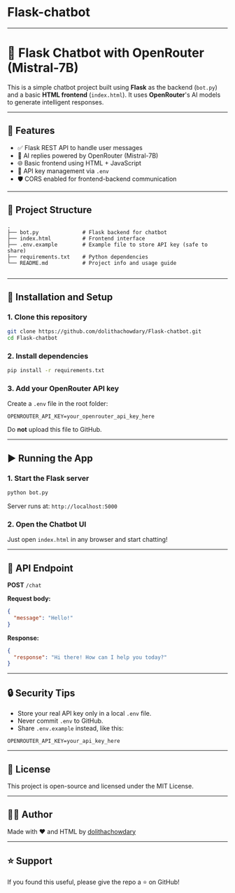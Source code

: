 # Flask-chatbot

---


# 💬 Flask Chatbot with OpenRouter (Mistral-7B)

This is a simple chatbot project built using **Flask** as the backend (`bot.py`) and a basic **HTML frontend** (`index.html`). It uses **OpenRouter**'s AI models  to generate intelligent responses.

---

## 🚀 Features

- ✅ Flask REST API to handle user messages
- 🤖 AI replies powered by OpenRouter (Mistral-7B)
- 🌐 Basic frontend using HTML + JavaScript
- 🔐 API key management via `.env`
- 🛡️ CORS enabled for frontend-backend communication

---

## 📁 Project Structure


```
.
├── bot.py              # Flask backend for chatbot
├── index.html          # Frontend interface
├── .env.example        # Example file to store API key (safe to share)
├── requirements.txt    # Python dependencies
└── README.md           # Project info and usage guide


```
---


## 🧪 Installation and Setup

### 1. Clone this repository

```bash
git clone https://github.com/dolithachowdary/Flask-chatbot.git
cd Flask-chatbot
````

### 2. Install dependencies

```bash
pip install -r requirements.txt
```

### 3. Add your OpenRouter API key

Create a `.env` file in the root folder:

```env
OPENROUTER_API_KEY=your_openrouter_api_key_here
```

Do **not** upload this file to GitHub.

---

## ▶️ Running the App

### 1. Start the Flask server

```bash
python bot.py
```

Server runs at: `http://localhost:5000`

### 2. Open the Chatbot UI

Just open `index.html` in any browser and start chatting!

---

## 📡 API Endpoint

**POST** `/chat`

**Request body:**

```json
{
  "message": "Hello!"
}
```

**Response:**

```json
{
  "response": "Hi there! How can I help you today?"
}
```

---

## 🔒 Security Tips

* Store your real API key only in a local `.env` file.
* Never commit `.env` to GitHub.
* Share `.env.example` instead, like this:

```env
OPENROUTER_API_KEY=your_api_key_here
```

---

## 📄 License

This project is open-source and licensed under the MIT License.

---

## 🙋‍♀️ Author

Made with ❤️ and HTML by [dolithachowdary](https://github.com/dolithachowdary)

---

## ⭐️ Support

If you found this useful, please give the repo a ⭐ on GitHub!




